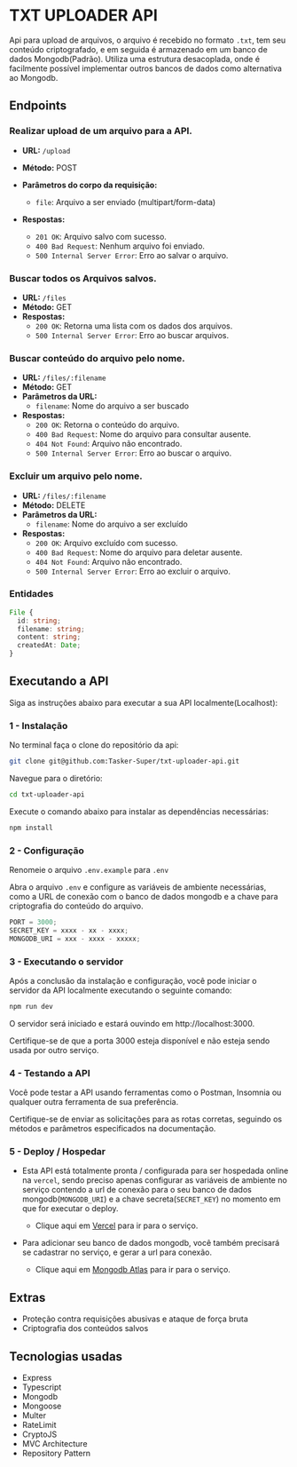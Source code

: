 # TXT UPLOADER API

Api para upload de arquivos, o arquivo é recebido no formato `.txt`, tem seu conteúdo criptografado, e em seguida é armazenado em um banco de dados Mongodb(Padrão). Utiliza uma estrutura desacoplada, onde é facilmente possível implementar outros bancos de dados como alternativa ao Mongodb.

## Endpoints

### Realizar upload de um arquivo para a API.

- **URL:** `/upload`
- **Método:** POST
- **Parâmetros do corpo da requisição:**
  - `file`: Arquivo a ser enviado (multipart/form-data)
- **Respostas:**

  - `201 OK`: Arquivo salvo com sucesso.
  - `400 Bad Request`: Nenhum arquivo foi enviado.
  - `500 Internal Server Error`: Erro ao salvar o arquivo.

### Buscar todos os Arquivos salvos.

- **URL:** `/files`
- **Método:** GET
- **Respostas:**
  - `200 OK`: Retorna uma lista com os dados dos arquivos.
  - `500 Internal Server Error`: Erro ao buscar arquivos.

### Buscar conteúdo do arquivo pelo nome.

- **URL:** `/files/:filename`
- **Método:** GET
- **Parâmetros da URL:**
  - `filename`: Nome do arquivo a ser buscado
- **Respostas:**
  - `200 OK`: Retorna o conteúdo do arquivo.
  - `400 Bad Request`: Nome do arquivo para consultar ausente.
  - `404 Not Found`: Arquivo não encontrado.
  - `500 Internal Server Error`: Erro ao buscar o arquivo.

### Excluir um arquivo pelo nome.

- **URL:** `/files/:filename`
- **Método:** DELETE
- **Parâmetros da URL:**
  - `filename`: Nome do arquivo a ser excluído
- **Respostas:**
  - `200 OK`: Arquivo excluído com sucesso.
  - `400 Bad Request`: Nome do arquivo para deletar ausente.
  - `404 Not Found`: Arquivo não encontrado.
  - `500 Internal Server Error`: Erro ao excluir o arquivo.

### Entidades

```ts
File {
  id: string;
  filename: string;
  content: string;
  createdAt: Date;
}
```

## Executando a API

Siga as instruções abaixo para executar a sua API localmente(Localhost):

### 1 - Instalação

No terminal faça o clone do repositório da api:

```bash
git clone git@github.com:Tasker-Super/txt-uploader-api.git
```

Navegue para o diretório:

```bash
cd txt-uploader-api
```

Execute o comando abaixo para instalar as dependências necessárias:

```bash
npm install
```

### 2 - Configuração

Renomeie o arquivo `.env.example` para `.env`

Abra o arquivo `.env` e configure as variáveis de ambiente necessárias, como a URL de conexão com o banco de dados mongodb e a chave para criptografia do conteúdo do arquivo.

```js
PORT = 3000;
SECRET_KEY = xxxx - xx - xxxx;
MONGODB_URI = xxx - xxxx - xxxxx;
```

### 3 - Executando o servidor

Após a conclusão da instalação e configuração, você pode iniciar o servidor da API localmente executando o seguinte comando:

```bash
npm run dev
```

O servidor será iniciado e estará ouvindo em http://localhost:3000.

Certifique-se de que a porta 3000 esteja disponível e não esteja sendo usada por outro serviço.

### 4 - Testando a API

Você pode testar a API usando ferramentas como o Postman, Insomnia ou qualquer outra ferramenta de sua preferência.

Certifique-se de enviar as solicitações para as rotas corretas, seguindo os métodos e parâmetros especificados na documentação.

### 5 - Deploy / Hospedar

- Esta API está totalmente pronta / configurada para ser hospedada online na `vercel`, sendo preciso apenas configurar as variáveis de ambiente no serviço contendo a url de conexão para o seu banco de dados mongodb(`MONGODB_URI`) e a chave secreta(`SECRET_KEY`) no momento em que for executar o deploy.

  - Clique aqui em [Vercel](https://vercel.com) para ir para o serviço.

- Para adicionar seu banco de dados mongodb, você também precisará se cadastrar no serviço, e gerar a url para conexão.

  - Clique aqui em [Mongodb Atlas](https://account.mongodb.com/account/login) para ir para o serviço.

## Extras

- Proteção contra requisições abusivas e ataque de força bruta
- Criptografia dos conteúdos salvos

## Tecnologias usadas

- Express
- Typescript
- Mongodb
- Mongoose
- Multer
- RateLimit
- CryptoJS
- MVC Architecture
- Repository Pattern
